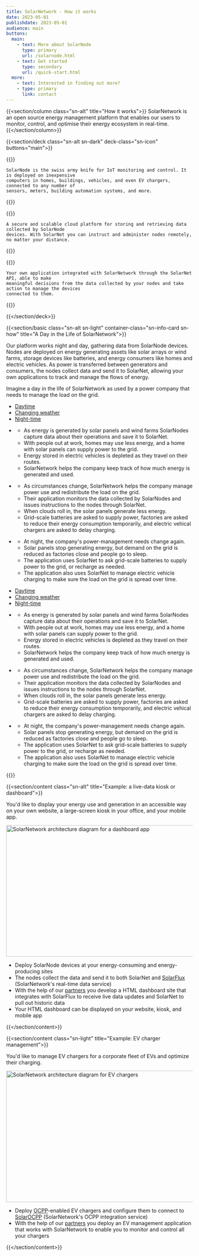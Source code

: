```yaml
---
title: SolarNetwork - How it works
date: 2023-05-01
publishdate: 2023-05-01
audience: main
buttons:
  main:
    - text: More about SolarNode
      type: primary
      url: /solarnode.html
    - text: Get started
      type: secondary
      url: /quick-start.html
  more:
    - text: Interested in finding out more?
    - type: primary
      link: contact
---
```

{{<section/column class="sn-alt" title="How it works">}}
SolarNetwork is an open source energy management platform that enables our users to monitor,
control, and optimise their energy ecosystem in real-time.
{{</section/column>}}

{{<section/deck class="sn-alt sn-dark" deck-class="sn-icon" buttons="main">}}

  {{<deck-card title="SolarNode"
    img="/img/how-it-works/solarnode-icon.svg"
    alt="Icon for a SolarNode computer device." >}}

    SolarNode is the swiss army knife for IoT monitoring and control. It is deployed on inexpensive
    computers in homes, buildings, vehicles, and even EV chargers, connected to any number of
    sensors, meters, building automation systems, and more.
  {{</deck-card>}}

  {{<deck-card title="SolarNet"
    img="/img/how-it-works/solarnet-icon.svg"
    alt="Icon for SolarNet cloud service." >}}

    A secure and scalable cloud platform for storing and retrieving data collected by SolarNode
    devices. With SolarNet you can instruct and administer nodes remotely, no matter your distance.
  {{</deck-card>}}

  {{<deck-card title="SolarApp"
    img="/img/how-it-works/cloud-app.svg"
    alt="Icon for a SolarApp application." >}}

    Your own application integrated with SolarNetwork through the SolarNet API, able to make
    meaningful decisions from the data collected by your nodes and take action to manage the devices
    connected to them.
  {{</deck-card>}}

{{</section/deck>}}

{{<section/basic class="sn-alt sn-light" container-class="sn-info-card sn-how" title="A Day in the Life of SolarNetwork">}}
<p>
  Our platform works night and day, gathering data from SolarNode devices. Nodes are deployed on
  energy generating assets like solar arrays or wind farms, storage devices like batteries, and
  energy consumers like homes and electric vehicles. As power is transferred between generators and
  consumers, the nodes collect data and send it to SolarNet, allowing your own applications to track
  and manage the flows of energy.
</p>
<p>
Imagine a day in the life of SolarNetwork as used by a power company that needs to manage
the load on the grid.
</p>

<div class="uk-visible@l">
  <ul class="uk-subnav uk-subnav-pill uk-flex uk-flex-center" uk-switcher>
    <li><a href="#">Daytime</a></li>
    <li><a href="#">Changing weather</a></li>
    <li><a href="#">Night-time</a></li>
  </ul>

  <ul class="uk-switcher">
    <li class="sn-row">
      <div class="sn-notes">
        <ul class="uk-list">
          <li>As energy is generated by solar panels and wind farms SolarNodes capture data about their operations and save it to SolarNet.
          <li>With people out at work, homes may use less energy, and a home with solar panels can supply power to the grid. </li>
          <li>Energy stored in electric vehicles is depleted as they travel on their routes.</li>
          <li>SolarNetwork helps the company keep track of how much energy is generated and used.</li>
        </ul>
      </div>
      <lottie-player
        src="/img/lotties/Desktop_FullSun_1440x1148.json"
        background="transparent"
        speed="1"
        loop
        autoplay
      ></lottie-player>
    </li>
    <li class="sn-row">
      <div class="sn-notes">
        <ul class="uk-list">
          <li>As circumstances change, SolarNetwork helps the company manage power use and redistribute the load on the grid.</li>
          <li>Their application monitors the data collected by SolarNodes and issues instructions to the nodes through SolarNet.</li>
          <li>When clouds roll in, the solar panels generate less energy.</li>
          <li>Grid-scale batteries are asked to supply power, factories are asked to reduce their energy consumption temporarily, and electric vehical chargers are asked to delay charging.</li>
        </ul>
      </div>
      <lottie-player
        src="/img/lotties/Desktop_PartialSun_1440x1148.json"
        background="transparent"
        speed="1"
        loop
        autoplay
      ></lottie-player>
    </li>
    <li class="sn-row">
      <div class="sn-notes">
        <ul class="uk-list">
          <li>At night, the company's power-management needs change again.</li>
          <li>Solar panels stop generating energy, but demand on the grid is reduced as factories close and people go to sleep.</li>
          <li>The application uses SolarNet to ask grid-scale batteries to supply power to the grid, or recharge as needed.</li>
          <li>The application also uses SolarNet to manage electric vehicle charging to make sure the load on the grid is spread over time. </li>
        </ul>
      </div>
      <lottie-player
        src="/img/lotties/Desktop_Night_1440x1148.json"
        background="transparent"
        speed="1"
        loop
        autoplay
      ></lottie-player>
    </li>
  </ul>
</div>

<div class="uk-hidden@l">
  <ul class="uk-subnav uk-subnav-pill" uk-switcher>
    <li><a href="#">Daytime</a></li>
    <li><a href="#">Changing weather</a></li>
    <li><a href="#">Night-time</a></li>
  </ul>

  <ul class="uk-switcher">
    <li class="sn-row">
      <div class="sn-notes">
        <ul class="uk-list">
          <li>As energy is generated by solar panels and wind farms SolarNodes capture data about their operations and save it to SolarNet.
          <li>With people out at work, homes may use less energy, and a home with solar panels can supply power to the grid.</li>
          <li>Energy stored in electric vehicles is depleted as they travel on their routes.</li>
          <li>SolarNetwork helps the company keep track of how much energy is generated and used.</li>
        </ul>
      </div>
      <lottie-player
        src="/img/lotties/Mobile_FullSun_320x684.json"
        background="transparent"
        speed="1"
        loop
        autoplay
      ></lottie-player>
    </li>
    <li class="sn-row">
      <div class="sn-notes">
        <ul class="uk-list">
          <li>As circumstances change, SolarNetwork helps the company manage power use and redistribute the load on the grid.</li>
          <li>Their application monitors the data collected by SolarNodes and issues instructions to the nodes through SolarNet.</li>
          <li>When clouds roll in, the solar panels generate less energy.</li>
          <li>Grid-scale batteries are asked to supply power, factories are asked to reduce their energy consumption temporarily, and electric vehical chargers are asked to delay charging.</li>
        </ul>
      </div>
      <lottie-player
        src="/img/lotties/Mobile_PartialSun_320x684.json"
        background="transparent"
        speed="1"
        loop
        autoplay
      ></lottie-player>
    </li>
    <li class="sn-row">
      <div class="sn-notes">
        <ul class="uk-list">
          <li>At night, the company's power-management needs change again.</li>
          <li>Solar panels stop generating energy, but demand on the grid is reduced as factories close and people go to sleep.</li>
          <li>The application uses SolarNet to ask grid-scale batteries to supply power to the grid, or recharge as needed.</li>
          <li>The application also uses SolarNet to manage electric vehicle charging to make sure the load on the grid is spread over time.</li>
        </ul>
      </div>
      <lottie-player
        src="/img/lotties/Mobile_Night_320x684.json"
        background="transparent"
        speed="1"
        loop
        autoplay
      ></lottie-player>
    </li>
  </ul>
</div>
{{</section/basic>}}

{{<section/content class="sn-alt" title="Example: a live-data kiosk or dashboard">}}

You'd like to display your energy use and generation in an accessible way on your own website, a
large-screen kiosk in your office, and your mobile app.

<img src="/img/how-it-works/sn-ref-integration-dashboard.svg" alt="SolarNetwork architecture diagram for a dashboard app" width="914" height="355" />

* Deploy SolarNode devices at your energy-consuming and energy-producing sites
* The nodes collect the data and send it to both SolarNet and [SolarFlux](https://github.com/SolarNetwork/solarnetwork/wiki/SolarFlux-API)
  (SolarNetwork's real-time data service)
* With the help of our [partners](/partners.md) you develop a HTML dashboard site that integrates with SolarFlux
  to receive live data updates and SolarNet to pull out historic data
* Your HTML dashboard can be displayed on your website, kiosk, and mobile app

{{</section/content>}}

{{<section/content class="sn-light" title="Example: EV charger management">}}

You'd like to manage EV chargers for a corporate fleet of EVs and optimize their charging.

<img src="/img/how-it-works/sn-ref-integration-ev-charging.svg" alt="SolarNetwork architecture diagram for EV chargers" width="914" height="355" />

* Deploy [OCPP](https://openchargealliance.org/)-enabled EV chargers and configure them to connect to
 [SolarOCPP](https://github.com/SolarNetwork/solarnetwork/wiki/OCPP) (SolarNetwork's OCPP integration service)
* With the help of our [partners](/partners.md) you deploy an EV management application that works with SolarNetwork to
  enable you to monitor and control all your chargers

{{</section/content>}}

